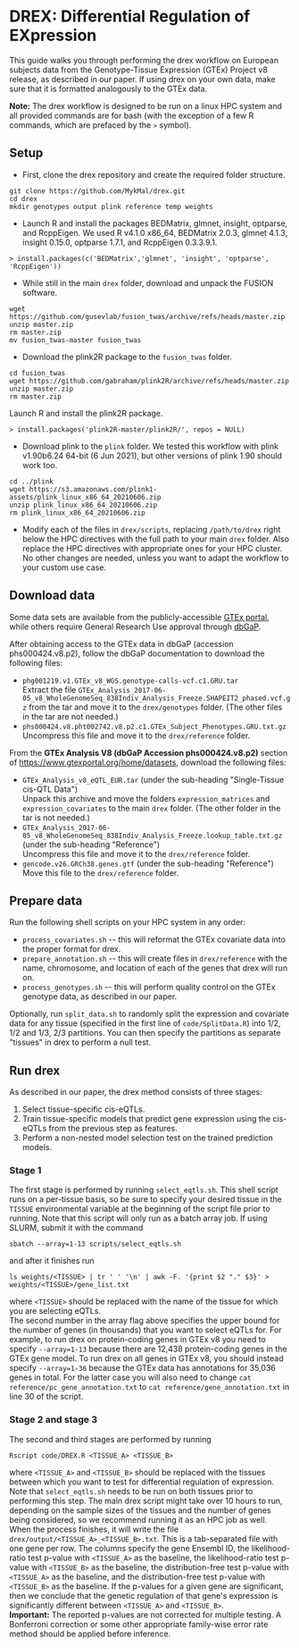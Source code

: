 # DREX: Differential Regulation of EXpression

This guide walks you through performing the drex workflow on European subjects data from the Genotype-Tissue Expression (GTEx) Project v8 release, as described in our paper. If using drex on your own data, make sure that it is formatted analogously to the GTEx data.

**Note:** The drex workflow is designed to be run on a linux HPC system and all provided commands are for bash (with the exception of a few R commands, which are prefaced by the `>` symbol).

## Setup

* First, clone the drex repository and create the required folder structure.
```
git clone https://github.com/MykMal/drex.git
cd drex
mkdir genotypes output plink reference temp weights
```
* Launch R and install the packages BEDMatrix, glmnet, insight, optparse, and RcppEigen. We used R v4.1.0 x86_64, BEDMatrix 2.0.3, glmnet 4.1.3, insight 0.15.0, optparse 1.7.1, and RcppEigen 0.3.3.9.1.
```
> install.packages(c('BEDMatrix','glmnet', 'insight', 'optparse', 'RcppEigen'))
```
* While still in the main `drex` folder, download and unpack the FUSION software.
```
wget https://github.com/gusevlab/fusion_twas/archive/refs/heads/master.zip
unzip master.zip
rm master.zip
mv fusion_twas-master fusion_twas
```
* Download the plink2R package to the `fusion_twas` folder.
```
cd fusion_twas
wget https://github.com/gabraham/plink2R/archive/refs/heads/master.zip
unzip master.zip
rm master.zip
```
Launch R and install the plink2R package.
```
> install.packages('plink2R-master/plink2R/', repos = NULL)
```
* Download plink to the `plink` folder. We tested this workflow with plink v1.90b6.24 64-bit (6 Jun 2021), but other versions of plink 1.90 should work too.
```
cd ../plink
wget https://s3.amazonaws.com/plink1-assets/plink_linux_x86_64_20210606.zip
unzip plink_linux_x86_64_20210606.zip
rm plink_linux_x86_64_20210606.zip
```
* Modify each of the files in `drex/scripts`, replacing `/path/to/drex` right below the HPC directives with the full path to your main `drex` folder. Also replace the HPC directives with appropriate ones for your HPC cluster. No other changes are needed, unless you want to adapt the workflow to your custom use case.

## Download data

Some data sets are available from the publicly-accessible [GTEx portal](https://www.gtexportal.org/home/), while others require General Research Use approval through [dbGaP](https://www.ncbi.nlm.nih.gov/gap/).

After obtaining access to the GTEx data in dbGaP (accession phs000424.v8.p2), follow the dbGaP documentation to download the following files:

* `phg001219.v1.GTEx_v8_WGS.genotype-calls-vcf.c1.GRU.tar`  
Extract the file `GTEx_Analysis_2017-06-05_v8_WholeGenomeSeq_838Indiv_Analysis_Freeze.SHAPEIT2_phased.vcf.gz` from the tar and move it to the `drex/genotypes` folder. (The other files in the tar are not needed.)
* `phs000424.v8.pht002742.v8.p2.c1.GTEx_Subject_Phenotypes.GRU.txt.gz`  
Uncompress this file and move it to the `drex/reference` folder.

From the **GTEx Analysis V8 (dbGaP Accession phs000424.v8.p2)** section of https://www.gtexportal.org/home/datasets, download the following files:

* `GTEx_Analysis_v8_eQTL_EUR.tar` (under the sub-heading "Single-Tissue cis-QTL Data")  
Unpack this archive and move the folders `expression_matrices` and `expression_covariates` to the main `drex` folder. (The other folder in the tar is not needed.)
* `GTEx_Analysis_2017-06-05_v8_WholeGenomeSeq_838Indiv_Analysis_Freeze.lookup_table.txt.gz` (under the sub-heading "Reference")  
Uncompress this file and move it to the `drex/reference` folder.
* `gencode.v26.GRCh38.genes.gtf` (under the sub-heading "Reference")  
Move this file to the `drex/reference` folder.

## Prepare data

Run the following shell scripts on your HPC system in any order:

* `process_covariates.sh` -- this will reformat the GTEx covariate data into the proper format for drex.
* `prepare_annotation.sh` -- this will create files in `drex/reference` with the name, chromosome, and location of each of the genes that drex will run on.
* `process_genotypes.sh` -- this will perform quality control on the GTEx genotype data, as described in our paper.

Optionally, run `split_data.sh` to randomly split the expression and covariate data for any tissue (specified in the first line of `code/SplitData.R`) into 1/2, 1/2 and 1/3, 2/3 partitions. You can then specify the partitions as separate "tissues" in drex to perform a null test.

## Run drex

As described in our paper, the drex method consists of three stages:

1. Select tissue-specific cis-eQTLs.
1. Train tissue-specific models that predict gene expression using the cis-eQTLs from the previous step as features.
1. Perform a non-nested model selection test on the trained prediction models.

### Stage 1

The first stage is performed by running `select_eqtls.sh`. This shell script runs on a per-tissue basis, so be sure to specify your desired tissue in the `TISSUE` environmental variable at the beginning of the script file prior to running. Note that this script will only run as a batch array job. If using SLURM, submit it with the command
```
sbatch --array=1-13 scripts/select_eqtls.sh
```
and after it finishes run
```
ls weights/<TISSUE> | tr ' ' '\n' | awk -F. '{print $2 "." $3}' > weights/<TISSUE>/gene_list.txt
```
where `<TISSUE>` should be replaced with the name of the tissue for which you are selecting eQTLs.  
The second number in the array flag above specifies the upper bound for the number of genes (in thousands) that you want to select eQTLs for. For example, to run drex on protein-coding genes in GTEx v8 you need to specify `--array=1-13` because there are 12,438 protein-coding genes in the GTEx gene model. To run drex on all genes in GTEx v8, you should instead specify `--array=1-36` because the GTEx data has annotations for 35,036 genes in total. For the latter case you will also need to change `cat reference/pc_gene_annotation.txt` to `cat reference/gene_annotation.txt` in line 30 of the script.

### Stage 2 and stage 3

The second and third stages are performed by running
```
Rscript code/DREX.R <TISSUE_A> <TISSUE_B>
```
where `<TISSUE_A>` and `<TISSUE_B>` should be replaced with the tissues between which you want to test for differential regulation of expression. Note that `select_eqtls.sh` needs to be run on both tissues prior to performing this step. The main drex script might take over 10 hours to run, depending on the sample sizes of the tissues and the number of genes being considered, so we recommend running it as an HPC job as well.  
When the process finishes, it will write the file `drex/output/<TISSUE_A>_<TISSUE_B>.txt`. This is a tab-separated file with one gene per row. The columns specify the gene Ensembl ID, the likelihood-ratio test p-value with `<TISSUE_A>` as the baseline, the likelihood-ratio test p-value with `<TISSUE_B>` as the baseline, the distribution-free test p-value with `<TISSUE_A>` as the baseline, and the distribution-free test p-value with `<TISSUE_B>` as the baseline. If the p-values for a given gene are significant, then we conclude that the genetic regulation of that gene's expression is significantly different between `<TISSUE_A>` and `<TISSUE_B>`.  
**Important:** The reported p-values are not corrected for multiple testing. A Bonferroni correction or some other appropriate family-wise error rate method should be applied before inference.
